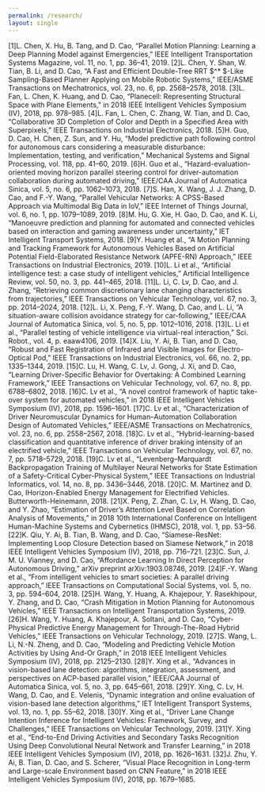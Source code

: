 ```yaml
---
permalink: /research/
layout: single
---
```


[1]L. Chen, X. Hu, B. Tang, and D. Cao, “Parallel Motion Planning: Learning a Deep Planning Model against Emergencies,” IEEE Intelligent Transportation Systems Magazine, vol. 11, no. 1, pp. 36–41, 2019.
[2]L. Chen, Y. Shan, W. Tian, B. Li, and D. Cao, “A Fast and Efficient Double-Tree RRT $^* $-Like Sampling-Based Planner Applying on Mobile Robotic Systems,” IEEE/ASME Transactions on Mechatronics, vol. 23, no. 6, pp. 2568–2578, 2018.
[3]L. Fan, L. Chen, K. Huang, and D. Cao, “Planecell: Representing Structural Space with Plane Elements,” in 2018 IEEE Intelligent Vehicles Symposium (IV), 2018, pp. 978–985.
[4]L. Fan, L. Chen, C. Zhang, W. Tian, and D. Cao, “Collaborative 3D Completion of Color and Depth in a Specified Area with Superpixels,” IEEE Transactions on Industrial Electronics, 2018.
[5]H. Guo, D. Cao, H. Chen, Z. Sun, and Y. Hu, “Model predictive path following control for autonomous cars considering a measurable disturbance: Implementation, testing, and verification,” Mechanical Systems and Signal Processing, vol. 118, pp. 41–60, 2019.
[6]H. Guo et al., “Hazard-evaluation-oriented moving horizon parallel steering control for driver-automation collaboration during automated driving,” IEEE/CAA Journal of Automatica Sinica, vol. 5, no. 6, pp. 1062–1073, 2018.
[7]S. Han, X. Wang, J. J. Zhang, D. Cao, and F.-Y. Wang, “Parallel Vehicular Networks: A CPSS-Based Approach via Multimodal Big Data in IoV,” IEEE Internet of Things Journal, vol. 6, no. 1, pp. 1079–1089, 2019.
[8]M. Hu, G. Xie, H. Gao, D. Cao, and K. Li, “Manoeuvre prediction and planning for automated and connected vehicles based on interaction and gaming awareness under uncertainty,” IET Intelligent Transport Systems, 2018.
[9]Y. Huang et al., “A Motion Planning and Tracking Framework for Autonomous Vehicles Based on Artificial Potential Field-Elaborated Resistance Network (APFE-RN) Approach,” IEEE Transactions on Industrial Electronics, 2019.
[10]L. Li et al., “Artificial intelligence test: a case study of intelligent vehicles,” Artificial Intelligence Review, vol. 50, no. 3, pp. 441–465, 2018.
[11]L. Li, C. Lv, D. Cao, and J. Zhang, “Retrieving common discretionary lane changing characteristics from trajectories,” IEEE Transactions on Vehicular Technology, vol. 67, no. 3, pp. 2014–2024, 2018.
[12]L. Li, X. Peng, F.-Y. Wang, D. Cao, and L. Li, “A situation-aware collision avoidance strategy for car-following,” IEEE/CAA Journal of Automatica Sinica, vol. 5, no. 5, pp. 1012–1016, 2018.
[13]L. Li et al., “Parallel testing of vehicle intelligence via virtual-real interaction,” Sci. Robot., vol. 4, p. eaaw4106, 2019.
[14]X. Liu, Y. Ai, B. Tian, and D. Cao, “Robust and Fast Registration of Infrared and Visible Images for Electro-Optical Pod,” IEEE Transactions on Industrial Electronics, vol. 66, no. 2, pp. 1335–1344, 2019.
[15]C. Lu, H. Wang, C. Lv, J. Gong, J. Xi, and D. Cao, “Learning Driver-Specific Behavior for Overtaking: A Combined Learning Framework,” IEEE Transactions on Vehicular Technology, vol. 67, no. 8, pp. 6788–6802, 2018.
[16]C. Lv et al., “A novel control framework of haptic take-over system for automated vehicles,” in 2018 IEEE Intelligent Vehicles Symposium (IV), 2018, pp. 1596–1601.
[17]C. Lv et al., “Characterization of Driver Neuromuscular Dynamics for Human–Automation Collaboration Design of Automated Vehicles,” IEEE/ASME Transactions on Mechatronics, vol. 23, no. 6, pp. 2558–2567, 2018.
[18]C. Lv et al., “Hybrid-learning-based classification and quantitative inference of driver braking intensity of an electrified vehicle,” IEEE Transactions on Vehicular Technology, vol. 67, no. 7, pp. 5718–5729, 2018.
[19]C. Lv et al., “Levenberg–Marquardt Backpropagation Training of Multilayer Neural Networks for State Estimation of a Safety-Critical Cyber-Physical System,” IEEE Transactions on Industrial Informatics, vol. 14, no. 8, pp. 3436–3446, 2018.
[20]C. M. Martinez and D. Cao, IHorizon-Enabled Energy Management for Electrified Vehicles. Butterworth-Heinemann, 2018.
[21]X. Peng, Z. Zhan, C. Lv, H. Wang, D. Cao, and Y. Zhao, “Estimation of Driver’s Attention Level Based on Correlation Analysis of Movements,” in 2018 10th International Conference on Intelligent Human-Machine Systems and Cybernetics (IHMSC), 2018, vol. 1, pp. 53–56.
[22]K. Qiu, Y. Ai, B. Tian, B. Wang, and D. Cao, “Siamese-ResNet: Implementing Loop Closure Detection based on Siamese Network,” in 2018 IEEE Intelligent Vehicles Symposium (IV), 2018, pp. 716–721.
[23]C. Sun, J. M. U. Vianney, and D. Cao, “Affordance Learning In Direct Perception for Autonomous Driving,” arXiv preprint arXiv:1903.08746, 2019.
[24]F.-Y. Wang et al., “From intelligent vehicles to smart societies: A parallel driving approach,” IEEE Transactions on Computational Social Systems, vol. 5, no. 3, pp. 594–604, 2018.
[25]H. Wang, Y. Huang, A. Khajepour, Y. Rasekhipour, Y. Zhang, and D. Cao, “Crash Mitigation in Motion Planning for Autonomous Vehicles,” IEEE Transactions on Intelligent Transportation Systems, 2019.
[26]H. Wang, Y. Huang, A. Khajepour, A. Soltani, and D. Cao, “Cyber-Physical Predictive Energy Management for Through-The-Road Hybrid Vehicles,” IEEE Transactions on Vehicular Technology, 2019.
[27]S. Wang, L. Li, N.-N. Zheng, and D. Cao, “Modeling and Predicting Vehicle Motion Activities by Using And-Or Graph,” in 2018 IEEE Intelligent Vehicles Symposium (IV), 2018, pp. 2125–2130.
[28]Y. Xing et al., “Advances in vision-based lane detection: algorithms, integration, assessment, and perspectives on ACP-based parallel vision,” IEEE/CAA Journal of Automatica Sinica, vol. 5, no. 3, pp. 645–661, 2018.
[29]Y. Xing, C. Lv, H. Wang, D. Cao, and E. Velenis, “Dynamic integration and online evaluation of vision-based lane detection algorithms,” IET Intelligent Transport Systems, vol. 13, no. 1, pp. 55–62, 2018.
[30]Y. Xing et al., “Driver Lane Change Intention Inference for Intelligent Vehicles: Framework, Survey, and Challenges,” IEEE Transactions on Vehicular Technology, 2019.
[31]Y. Xing et al., “End-to-End Driving Activities and Secondary Tasks Recognition Using Deep Convolutional Neural Network and Transfer Learning,” in 2018 IEEE Intelligent Vehicles Symposium (IV), 2018, pp. 1626–1631.
[32]J. Zhu, Y. Ai, B. Tian, D. Cao, and S. Scherer, “Visual Place Recognition in Long-term and Large-scale Environment based on CNN Feature,” in 2018 IEEE Intelligent Vehicles Symposium (IV), 2018, pp. 1679–1685.

